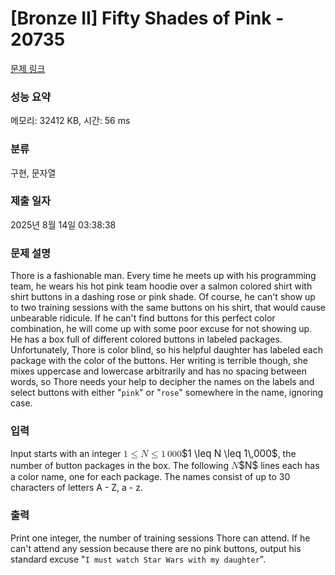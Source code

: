 # [Bronze II] Fifty Shades of Pink - 20735 

[문제 링크](https://www.acmicpc.net/problem/20735) 

### 성능 요약

메모리: 32412 KB, 시간: 56 ms

### 분류

구현, 문자열

### 제출 일자

2025년 8월 14일 03:38:38

### 문제 설명

<p>Thore is a fashionable man. Every time he meets up with his programming team, he wears his hot pink team hoodie over a salmon colored shirt with shirt buttons in a dashing rose or pink shade. Of course, he can't show up to two training sessions with the same buttons on his shirt, that would cause unbearable ridicule. If he can't find buttons for this perfect color combination, he will come up with some poor excuse for not showing up. He has a box full of different colored buttons in labeled packages. Unfortunately, Thore is color blind, so his helpful daughter has labeled each package with the color of the buttons. Her writing is terrible though, she mixes uppercase and lowercase arbitrarily and has no spacing between words, so Thore needs your help to decipher the names on the labels and select buttons with either "<code>pink</code>" or "<code>rose</code>" somewhere in the name, ignoring case. </p>

### 입력 

 <p>Input starts with an integer <mjx-container class="MathJax" jax="CHTML" style="font-size: 109%; position: relative;"><mjx-math class="MJX-TEX" aria-hidden="true"><mjx-mn class="mjx-n"><mjx-c class="mjx-c31"></mjx-c></mjx-mn><mjx-mo class="mjx-n" space="4"><mjx-c class="mjx-c2264"></mjx-c></mjx-mo><mjx-mi class="mjx-i" space="4"><mjx-c class="mjx-c1D441 TEX-I"></mjx-c></mjx-mi><mjx-mo class="mjx-n" space="4"><mjx-c class="mjx-c2264"></mjx-c></mjx-mo><mjx-mn class="mjx-n" space="4"><mjx-c class="mjx-c31"></mjx-c></mjx-mn><mjx-mstyle><mjx-mspace style="width: 0.167em;"></mjx-mspace></mjx-mstyle><mjx-mn class="mjx-n"><mjx-c class="mjx-c30"></mjx-c><mjx-c class="mjx-c30"></mjx-c><mjx-c class="mjx-c30"></mjx-c></mjx-mn></mjx-math><mjx-assistive-mml unselectable="on" display="inline"><math xmlns="http://www.w3.org/1998/Math/MathML"><mn>1</mn><mo>≤</mo><mi>N</mi><mo>≤</mo><mn>1</mn><mstyle scriptlevel="0"><mspace width="0.167em"></mspace></mstyle><mn>000</mn></math></mjx-assistive-mml><span aria-hidden="true" class="no-mathjax mjx-copytext">$1 \leq N \leq 1\,000$</span></mjx-container>, the number of button packages in the box. The following <mjx-container class="MathJax" jax="CHTML" style="font-size: 109%; position: relative;"><mjx-math class="MJX-TEX" aria-hidden="true"><mjx-mi class="mjx-i"><mjx-c class="mjx-c1D441 TEX-I"></mjx-c></mjx-mi></mjx-math><mjx-assistive-mml unselectable="on" display="inline"><math xmlns="http://www.w3.org/1998/Math/MathML"><mi>N</mi></math></mjx-assistive-mml><span aria-hidden="true" class="no-mathjax mjx-copytext">$N$</span></mjx-container> lines each has a color name, one for each package. The names consist of up to 30 characters of letters A - Z, a - z.</p>

### 출력 

 <p>Print one integer, the number of training sessions Thore can attend. If he can't attend any session because there are no pink buttons, output his standard excuse "<code>I must watch Star Wars with my daughter</code>".</p>

